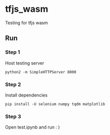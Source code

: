 # tfjs_wasm
Testing for tfjs wasm

## Run
### Step 1
Host testing server
```
python2 -m SimpleHTTPServer 8000
```
### Step 2
Install dependencies
```
pip install -U selenium numpy tqdm matplotlib
```
### Step 3
Open test.ipynb and run : )
